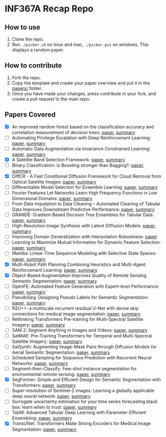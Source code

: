 # INF367A Recap Repo


## How to use

1. Clone the repo.
2. Run `./picker.sh` on linux and mac, `./picker.ps1` on windows. This displays a random paper.


## How to contribute

1. Fork the repo.
2. Copy the template and create your paper overview and 
put it in the [papers/](./papers/) folder.
3. Once you have made your changes, 
press contribute in your fork, and create a pull request
to the main repo.


## Papers Covered

- [x] An improved random forest based on the classification accuracy and correlation measurement of decision trees: [paper](https://www.sciencedirect.com/science/article/pii/S0957417423020511), [summary](./papers/improved_random_forest.md)
- [ ] Automating Privilege Escalation with Deep Reinforcement Learning: [paper](https://dl.acm.org/doi/abs/10.1145/3474369.3486877), [summary]()
- [ ] Automatic Data Augmentation via Invariance Constrained Learning: [paper](https://arxiv.org/abs/2209.15031), [summary](./papers/automatic_data_augmentation_via_invariance_constrained_learning.md)
- [x] A Satellite Band Selection Framework: [paper](https://arxiv.org/abs/2404.02659), [summary](./papers/satellite_band_selection_framework.md)
- [ ] Binary Classification: Is Boosting stronger than Bagging?: [paper](https://arxiv.org/abs/2410.19200), [summary](./papers/is_boosting_stronger_than_bagging.md)
- [x] DiffCR - A Fast Conditional Diffusion Framework for Cloud Removal from Optical Satellite Images: [paper](https://ieeexplore.ieee.org/document/10436560), [summary](./papers/diffCR.md)
- [ ] Differentiable Model Selection for Ensemble Learning: [paper](https://arxiv.org/abs/2211.00251), [summary]()
- [ ] Fourier Features Let Networks Learn High Frequency Functions in Low Dimensional Domains: [paper](https://proceedings.neurips.cc/paper_files/paper/2020/file/55053683268957697aa39fba6f231c68-Paper.pdf), [summary]()
- [ ] From Data Imputation to Data Cleaning – Automated Cleaning of Tabular Data Improves Downstream Predictive Performance: [paper](https://proceedings.mlr.press/v238/jager24a/jager24a.pdf), [summary]()
- [ ] GRANDE: Gradient-Based Decision Tree Ensembles for Tabular Data: [paper](https://arxiv.org/abs/2309.17130), [summary]()
- [ ] High-Resolution Image Synthesis with Latent Diffusion Models: [paper](https://openaccess.thecvf.com/content/CVPR2022/papers/Rombach_High-Resolution_Image_Synthesis_With_Latent_Diffusion_Models_CVPR_2022_paper.pdf), [summary]()
- [ ] Improving Domain Generalization with Interpolation Robustness: [paper](https://openreview.net/pdf?id=Yl_4LpR_3Z)
- [ ] Learning to Maximize Mutual Information for Dynamic Feature Selection: [paper](https://proceedings.mlr.press/v202/covert23a/covert23a.pdf), [summary]()
- [ ] Mamba: Linear-Time Sequence Modeling with Selective State Spaces: [paper](https://arxiv.org/abs/2312.00752), [summary]()
- [x] Multi-Robot Path Planning Combining Heuristics and Multi-Agent Reinforcement Learning: [paper](https://arxiv.org/abs/2306.01270), [summary](./papers/multi_robot_path_planning.md)
- [x] Object-Based Augmentation Improves Quality of Remote Sensing Semantic Segmentation: [paper](https://arxiv.org/abs/2105.05516), [summary](./papers/object_based_augmentation.md)
- [ ] OpenFE: Automated Feature Generation with Expert-level Performance: [paper](https://arxiv.org/abs/2211.12507), [summary]()
- [ ] PseudoSeg: Designing Pseudo Labels for Semantic Segmentation: [paper](https://arxiv.org/abs/2010.09713), [summary]()
- [ ] R2U++: a multiscale recurrent residual U-Net with dense skip connections for medical image segmentation: [paper](https://link.springer.com/content/pdf/10.1007/s00521-022-07419-7.pdf), [summary]()
- [ ] Rethinking Transformers Pre-training for Multi-Spectral Satellite Imagery: [paper](https://arxiv.org/abs/2403.05419), [summary]()
- [ ] SAM 2: Segment Anything in Images and Videos: [paper](https://arxiv.org/abs/2408.00714), [summary]()
- [ ] SatMAE: Pre-Training Transformers for Temporal and Multi-Spectral Satellite Imagery: [paper](https://proceedings.neurips.cc/paper_files/paper/2022/file/01c561df365429f33fcd7a7faa44c985-Paper-Conference.pdf), [summary]()
- [ ] SatSynth: Augmenting Image-Mask Pairs through Diffusion Models for Aerial Semantic Segmentation: [paper](https://arxiv.org/abs/2403.16605), [summary]()
- [ ] Scheduled Sampling for Sequence Prediction with Recurrent Neural Networks: [paper](https://arxiv.org/abs/1506.03099), [summary]()
- [ ] Segment-then-Classify: Few-shot instance segmentation for environmental remote sensing: [paper](https://www.climatechange.ai/papers/neurips2023/53), [summary]()
- [x] SegFormer: Simple and Efficient Design for Semantic Segmentation with Transformers: [paper](https://arxiv.org/abs/2105.15203), [summary](./papers/segformer.md)
- [ ] Super-resolution of Sentinel-2 images: Learning a globally applicable deep neural network: [paper](https://www.sciencedirect.com/science/article/pii/S0924271618302636), [summary]()
- [ ] Surrogate uncertainty estimation for your time series forecasting black box: learn when to trust: [paper](https://ieeexplore.ieee.org/iel7/10411504/10411508/10411608.pdf), [summary]()
- [ ] TabM: Advanced Tabular Deep Learning with Parameter-Efficient Ensembling: [paper](https://openreview.net/forum?id=Sd4wYYOhmY), [summary]()
- [x] TransUNet: Transformers Make Strong Encoders for Medical Image Segmentation: [paper](https://arxiv.org/abs/2102.04306), [summary](./papers/TransUNet.md)

